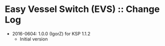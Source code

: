 # Easy Vessel Switch (EVS) :: Change Log

* 2016-0604: 1.0.0 (IgorZ) for KSP 1.1.2
	+ Initial version
